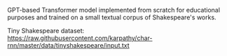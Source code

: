 GPT-based Transformer model implemented from scratch for educational purposes and trained on a small textual corpus of Shakespeare's works.

Tiny Shakespeare dataset: https://raw.githubusercontent.com/karpathy/char-rnn/master/data/tinyshakespeare/input.txt
